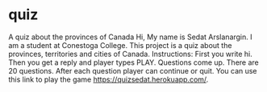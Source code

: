 # quiz
A quiz about the provinces of Canada
Hi,
My name is Sedat Arslanargin. I am a student at Conestoga College.
This project is a quiz about the provinces, territories and cities of Canada.
Instructions:
First you write hi.
Then you get a reply and player types PLAY.
Questions come up. There are 20 questions. After each question player can continue or quit.
You can use this link to play the game https://quizsedat.herokuapp.com/.
